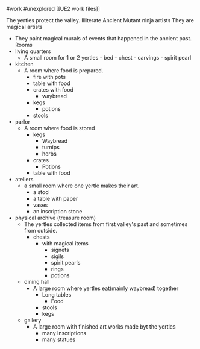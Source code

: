 #work #unexplored 
[[UE2 work files]]

The yertles protect the valley.
Illiterate Ancient Mutant ninja artists
They are magical artists
- They paint magical murals of events that happened in the ancient past.
Rooms
- living quarters
	- A small room for 1 or 2 yertles
			- bed
			- chest
				- carvings
				- spirit pearl
- kitchen
	- A room where food is prepared.
		- fire with pots
		- table with food
		- crates with food
			- waybread
		- kegs
			- potions
		- stools
- parlor
	- A room where food is stored
		- kegs
			- Waybread
			- turnips
			- herbs
		- crates
			- Potions
		- table with food
- ateliers
	- a small room where one yertle makes their art.
		- a stool
		- a table with paper
		- vases
		- an inscription stone
- physical archive (treasure room)
	- The yertles collected items from first valley's past and sometimes from outside.
		- chests
			- with magical items
				- signets
				- sigils
				- spirit pearls
				- rings
				- potions
	- dining hall
		- A large room where yertles eat(mainly waybread) together
			- Long tables
				- Food
			- stools
			- kegs
	- gallery
		- A large room with finished art works made byt the yertles
			- many Inscriptions
			- many statues
	